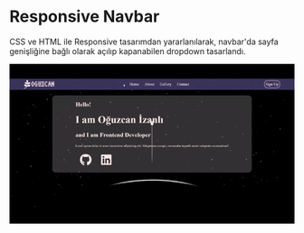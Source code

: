 # Responsive Navbar
                  
CSS ve HTML ile Responsive tasarımdan yararlanılarak, navbar'da sayfa genişliğine bağlı olarak açılıp kapanabilen dropdown tasarlandı.

![page preview](./images/gif.gif)
